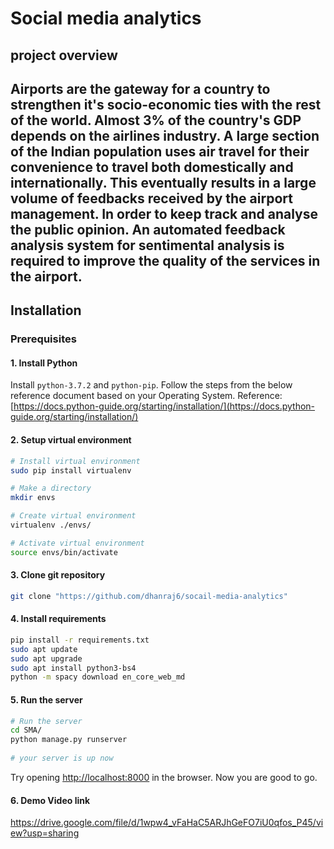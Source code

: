 # Social media analytics
## project overview
## Airports are the gateway for a country to strengthen it's socio-economic ties with the rest of the world. Almost 3% of the country's GDP depends on the airlines industry. A large section of the Indian population uses air travel for their convenience to travel both domestically and internationally. This eventually results in a large volume of feedbacks received by the airport management. In order to keep track and analyse the public opinion. An automated feedback analysis system for sentimental analysis is required to improve the quality of the services in the airport. 

## Installation

### Prerequisites

#### 1. Install Python
Install ```python-3.7.2``` and ```python-pip```. Follow the steps from the below reference document based on your Operating System.
Reference: [https://docs.python-guide.org/starting/installation/](https://docs.python-guide.org/starting/installation/)

#### 2. Setup virtual environment
```bash
# Install virtual environment
sudo pip install virtualenv

# Make a directory
mkdir envs

# Create virtual environment
virtualenv ./envs/

# Activate virtual environment
source envs/bin/activate
```

#### 3. Clone git repository
```bash
git clone "https://github.com/dhanraj6/socail-media-analytics"
```

#### 4. Install requirements
```bash
pip install -r requirements.txt
sudo apt update
sudo apt upgrade
sudo apt install python3-bs4
python -m spacy download en_core_web_md
```

#### 5. Run the server
```bash
# Run the server
cd SMA/
python manage.py runserver
 
# your server is up now
```
Try opening [http://localhost:8000](http://localhost:8000) in the browser.
Now you are good to go.


#### 6. Demo Video link
https://drive.google.com/file/d/1wpw4_vFaHaC5ARJhGeFO7iU0qfos_P45/view?usp=sharing


